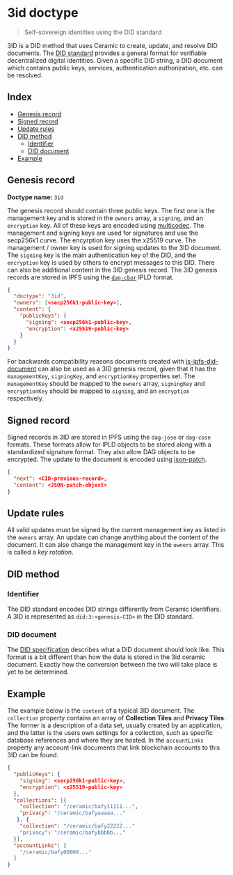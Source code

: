 # 3id doctype

> Self-sovereign identities using the DID standard

3ID is a DID method that uses Ceramic to create, update, and resolve DID documents. The [DID standard](https://w3c.github.io/did-core) provides a general format for verifiable decentralized digital identities. Given a specific DID string, a DID document which contains public keys, services, authentication authorization, etc. can be resolved.

## Index

- [Genesis record](#genesis-record)
- [Signed record](#signed-record)
- [Update rules](#update-rules)
- [DID method](#did-document)
    - [Identifier](#identifier)
    - [DID document](#did-document)
- [Example](#example)

## Genesis record

**Doctype name:** `3id`

The genesis record should contain three public keys. The first one is the management key and is stored in the `owners` array, a `signing`, and an `encryption` key. All of these keys are encoded using [multicodec](https://github.com/multiformats/multicodec). The management and signing keys are used for signatures and use the secp256k1 curve. The encyrption key uses the x25519 curve. The management / owner key is used for signing updates to the 3ID document. The `signing` key is the main authentication key of the DID, and the `encryption` key is used by others to encrypt messages to this DID. There can also be additional content in the 3ID genesis record. The 3ID genesis records are stored in IPFS using the [`dag-cbor`](https://github.com/ipld/js-ipld-dag-cbor/) IPLD format.

```JSON
{
  "doctype": "3id",
  "owners": [<secp256k1-public-key>],
  "content": {
    "publicKeys": {
      "signing": <secp256k1-public-key>,
      "encryption": <x25519-public-key>
    }
  }
}
```

For backwards compatibility reasons documents created with [js-ipfs-did-document](https://github.com/3box/js-ipfs-did-document/) can also be used as a 3ID genesis record, given that it has the `managementKey`, `signingKey`, and `encryptionKey` properties set. The `managementKey` should be mapped to the `owners` array, `signingKey` and `encryptionKey` should be mapped to `signing`, and an `encryption` respectively. 

## Signed record

Signed records in 3ID are stored in IPFS using the `dag-jose` or `dag-cose` formats. These formats allow for IPLD objects to be stored along with a standardized signature format. They also allow DAG objects to be encrypted. The update to the document is encoded using [json-patch](https://github.com/Starcounter-Jack/JSON-Patch).

```JSON
{
  "next": <CID-previous-record>,
  "content": <JSON-patch-object>
}
```

## Update rules

All valid updates must be signed by the current management key as listed in the `owners` array. An update can change anything about the content of the document. It can also change the management key in the `owners` array. This is called a *key rotation*.

## DID method

### Identifier

The DID standard encodes DID strings differently from Ceramic identifiers. A 3ID is represented as `did:3:<genesis-CID>` in the DID standard.

### DID document

The [DID specification](https://w3c.github.io/did-core/) describes what a DID document should look like. This format is a bit different than how the data is stored in the 3id ceramic document. Exactly how the conversion between the two will take place is yet to be determined.

## Example

The example below is the `content` of a typical 3ID document. The `collection` property contains an array of  **Collection Tiles** and **Privacy Tiles**. The former is a description of a data set, usually created by an application, and the latter is the users own settings for a collection, such as specific database references and where they are hosted. In the `accountLinks` property any account-link documents that link blockchain accounts to this 3ID can be found.

```JSON
{
  "publicKeys": {
    "signing": <secp256k1-public-key>,
    "encryption": <x25519-public-key>
  },
  "collections": [{
    "collection": "/ceramic/bafy11111...",
    "privacy": "/ceramic/bafyaaaaa..."
   }, {
    "collection": "/ceramic/bafy22222..."
    "privacy": "/ceramic/bafybbbbb..."
  }],
  "accountLinks": [
    "/ceramic/bafy00000..."
  ]
}
```
